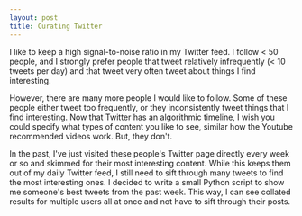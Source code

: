 ```yaml
---
layout: post
title: Curating Twitter
---
```


I like to keep a high signal-to-noise ratio in my Twitter feed. I follow < 50 people, and I strongly prefer people that tweet relatively infrequently (< 10 tweets per day) and that tweet very often tweet about things I find interesting.

However, there are many more people I would like to follow. Some of these people either tweet too frequently, or they inconsistently tweet things that I find interesting. Now that Twitter has an algorithmic timeline, I wish you could specify what types of content you like to see, similar how the Youtube recommended videos work. But, they don't.

In the past, I've just visited these people's Twitter page directly every week or so and skimmed for their most interesting content. While this keeps them out of my daily Twitter feed, I still need to sift through many tweets to find the most interesting ones. I decided to write a small Python script to show me someone's best tweets from the past week. This way, I can see collated results for multiple users all at once and not have to sift through their posts.